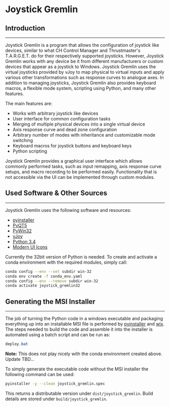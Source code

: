 # Joystick Gremlin

## Introduction

---

Joystick Gremlin is a program that allows the configuration of joystick like
devices, similar to what CH Control Manager and Thrustmaster's T.A.R.G.E.T. do
for their respectively supported joysticks. However, Joystick Gremlin works
with any device be it from different manufacturers or custom devices that
appear as a joystick to Windows. Joystick Gremlin uses the virtual joysticks
provided by vJoy to map physical to virtual inputs and apply various other
transformations such as response curves to analogue axes. In addition to
managing joysticks, Joystick Gremlin also provides keyboard macros, a flexible
mode system, scripting using Python, and many other features.

The main features are:

- Works with arbitrary joystick like devices
- User interface for common configuration tasks
- Merging of multiple physical devices into a single virtual device
- Axis response curve and dead zone configuration
- Arbitrary number of modes with inheritance and customizable mode switching
- Keyboard macros for joystick buttons and keyboard keys
- Python scripting

Joystick Gremlin provides a graphical user interface which allows commonly
performed tasks, such as input remapping, axis response curve setups, and macro
recording to be performed easily. Functionality that is not accessible via the
UI can be implemented through custom modules.

## Used Software & Other Sources

---

Joystick Gremlin uses the following software and resources:

- [pyinstaller](http://www.pyinstaller.org/)
- [PyQT5](http://www.riverbankcomputing.co.uk/software/pyqt/intro)
- [PyWin32](http://sourceforge.net/projects/pywin32)
- [vJoy](http://vjoystick.sourceforge.net)
- [Python 3.4](https://www.python.org)
- [Modern UI Icons](http://modernuiicons.com/)

Currently the 32bit version of Python is needed. To create and activate a conda environment with the required modules, simply call:

```bash
conda config --env --set subdir win-32
conda env create -f conda_env.yaml
conda config --env --remove subdir win-32
conda activate joystick_gremlin32
```

## Generating the MSI Installer

---

The job of turning the Python code in a windows executable and
packaging everything up into an installable MSI file is performed
by [pyinstaller](http://www.pyinstaller.org/) and
[wix](http://wixtoolset.org/). The steps needed to build the code
and assemble it into the installer is automated using a batch
script and can be run as:

```powershell
deploy.bat
```

**Note:** This does not play nicely with the conda environment created above. Update TBD...

To simply generate the executable code without the MSI installer the
following command can be used:

```bash
pyinstaller -y --clean joystick_gremlin.spec
```

This returns a distributable version under `dist/joystick_gremlin`. Build details are stored under `build/joystick_gremlin`.
